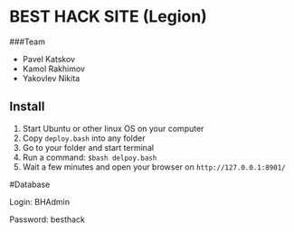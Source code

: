 # BEST HACK SITE (Legion)
###Team

- Pavel Katskov
- Kamol Rakhimov
- Yakovlev Nikita

## Install

1. Start Ubuntu or other linux OS on your computer
2. Copy `deploy.bash` into any folder
3. Go to your folder and start terminal
3. Run a command: `$bash delpoy.bash`
4. Wait a few minutes and open your browser on `http://127.0.0.1:8901/`


#Database 

Login: BHAdmin

Password: besthack